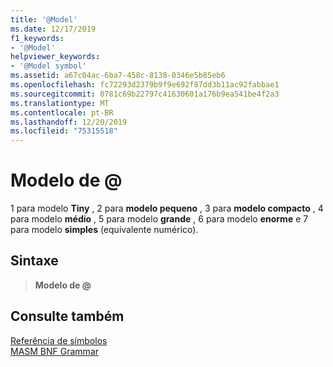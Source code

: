 ```yaml
---
title: '@Model'
ms.date: 12/17/2019
f1_keywords:
- '@Model'
helpviewer_keywords:
- '@Model symbol'
ms.assetid: a67c04ac-6ba7-458c-8138-0346e5b85eb6
ms.openlocfilehash: fc72293d2379b9f9e692f87dd3b11ac92fabbae1
ms.sourcegitcommit: 0781c69b22797c41630601a176b9ea541be4f2a3
ms.translationtype: MT
ms.contentlocale: pt-BR
ms.lasthandoff: 12/20/2019
ms.locfileid: "75315518"
---
```

# <a name="model"></a>Modelo de \@

1 para modelo **Tiny** , 2 para **modelo pequeno** , 3 para **modelo compacto** , 4 para modelo **médio** , 5 para modelo **grande** , 6 para modelo **enorme** e 7 para modelo **simples** (equivalente numérico).

## <a name="syntax"></a>Sintaxe

> **Modelo de \@**

## <a name="see-also"></a>Consulte também

[Referência de símbolos](symbols-reference.md)\
[MASM BNF Grammar](masm-bnf-grammar.md)
